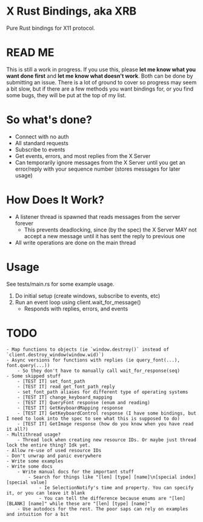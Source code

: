 # X Rust Bindings, aka XRB
Pure Rust bindings for X11 protocol.

# READ ME
This is still a work in progress.
If you use this, please **let me know what you want done first** and **let me know what doesn't work**.
Both can be done by submitting an issue.
There is a lot of ground to cover so progress may seem a bit slow, but if there are a few methods you want bindings for, or you find some bugs, they will be put at the top of my list.

# So what's done?
- Connect with no auth
- All standard requests
- Subscribe to events
- Get events, errors, and most replies from the X Server
- Can temporarily ignore messages from the X Server until you get an error/reply with your sequence number (stores messages for later usage)

# How Does It Work?
- A listener thread is spawned that reads messages from the server forever
    - This prevents deadlocking, since (by the spec) the X Server MAY not accept a new message until it has sent the reply to previous one
- All write operations are done on the main thread

# Usage
See tests/main.rs for some example usage.
1. Do initial setup (create windows, subscribe to events, etc)
2. Run an event loop using client.wait_for_message()
    - Responds with replies, errors, and events

# TODO
    - Map functions to objects (ie `window.destroy()` instead of `client.destroy_window(window.wid)`)
    - Async versions for functions with replies (ie query_font(...), font.query(...))
        - So they don't have to manually call wait_for_response(seq)
    - Some skipped stuff
        - [TEST IT] set_font_path
        - [TEST IT] read_get_font_path_reply
        - set_font_path aliases for different type of operating systems
        - [TEST IT] change_keyboard_mapping
        - [TEST IT] QueryFont response (enum and reading)
        - [TEST IT] GetKeyboardMapping response
        - [TEST IT] GetKeyboardControl response (I have some bindings, but I need to look into the spec to see what this is supposed to do)
        - [TEST IT] GetImage response (how do you know when you have read it all?)
    - Multithread usage?
        - Thread lock when creating new resource IDs. Or maybe just thread lock the entire thing? Idk yet.
    - Allow re-use of used resource IDs
    - Don't unwrap and panic everywhere
    - Write some examples
    - Write some docs
        - Write manual docs for the important stuff
            - Search for things like "[len] [type] [name]\n[special index] [special value]
                - Ie SelectionNotify's time and property. You can specify it, or you can leave it blank
                - You can tell the difference because enums are "[len] [BLANK] [name]" while these are "[len] [type] [name]"
        - Use autodocs for the rest. The poor saps can rely on examples and intuition for a bit
